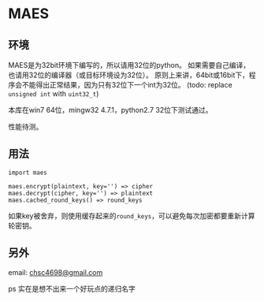 MAES
====

环境
----

MAES是为32bit环境下编写的，所以请用32位的python。
如果需要自己编译，也请用32位的编译器（或目标环境设为32位）。
原则上来讲，64bit或16bit下，程序会不能得出正常结果，因为只有32位下一个int为32位。
(todo: replace `unsigned int` with `uint32_t`)

本库在win7 64位，mingw32 4.7.1，python2.7 32位下测试通过。

性能待测。

用法
----

    import maes

    maes.encrypt(plaintext, key='') => cipher
    maes.decrypt(cipher, key='') => plaintext
    maes.cached_round_keys() => round_keys

如果key被舍弃，则使用缓存起来的`round_keys`，可以避免每次加密都要重新计算轮密钥。


另外
----

email: chsc4698@gmail.com

ps 实在是想不出来一个好玩点的递归名字

